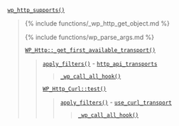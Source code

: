 <p><code><a href="https://developer.wordpress.org/reference/functions/wp_http_supports/">wp_http_supports()</a></code></p>

<blockquote>

{% include functions/_wp_http_get_object.md %}

{% include functions/wp_parse_args.md %}

 [`WP_Http::_get_first_available_transport()`](https://developer.wordpress.org/reference/classes/wp_http/_get_first_available_transport/)
 
> [`apply_filters()`](https://developer.wordpress.org/reference/functions/apply_filters/) - [`http_api_transports`](https://developer.wordpress.org/reference/hooks/http_api_transports/)
> 
>> [`_wp_call_all_hook()`](https://developer.wordpress.org/reference/functions/_wp_call_all_hook/)
> 
> [`WP_Http_Curl::test()`](https://developer.wordpress.org/reference/classes/wp_http_curl/test/)
> 
>> [`apply_filters()`](https://developer.wordpress.org/reference/functions/apply_filters/) - [`use_curl_transport`](https://developer.wordpress.org/reference/hooks/use_curl_transport/)
>> 
>>> [`_wp_call_all_hook()`](https://developer.wordpress.org/reference/functions/_wp_call_all_hook/)

</blockquote>